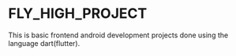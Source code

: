 # FLY_HIGH_PROJECT
This is basic frontend android development projects done using the language dart(flutter).
